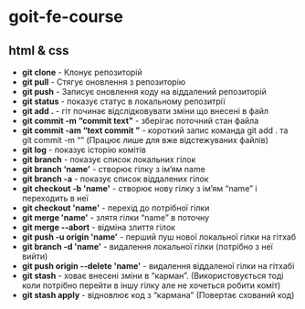 # goit-fe-course

## html & css
* **git clone** - Клонує репозиторій
* **git pull** - Стягує оновлення з репозиторію
* **git push** - Записує оновлення коду на віддалений репозиторій
* **git status** - показує статус в локальному репозитрії
* **git add .** - гіт починає відслідковувати зміни що внесені в файл
* **git commit -m “commit text”** - зберігає поточний стан файла 
* **git commit -am “text commit ”** - короткий запис команда git add . та git commit -m “” (Працює лише для вже відстежуваних файлів)
* **git log** - показує історію комітів
* **git branch** - показує список локальних гілок
* **git branch ‘name’** - створює гілку з ім’ям name 
* **git branch -a** - показує список віддалених гілок
* **git checkout -b 'name'** - створює нову гілку з ім’ям “name” і переходить в неї
* **git checkout 'name'** - перехід до потрібної гілки
* **git merge 'name'** - злятя гілки “name” в поточну 
* **git merge --abort** -  відміна злиття гілок
* **git push -u origin 'name'** - перший пуш нової локальної гілки на гітхаб
* **git branch -d 'name'** -  видалення локальної гілки (потрібно з неї вийти)
* **git push origin --delete 'name'** - видалення віддаленої гілки на гітхабі
* **git stash** - ховає внесені зміни в “карман”. (Використовується тоді коли потрібно перейти в іншу гілку але не хочеться робити коміт)
* **git stash apply** - відновлює код з “кармана” (Повертає схований код)
